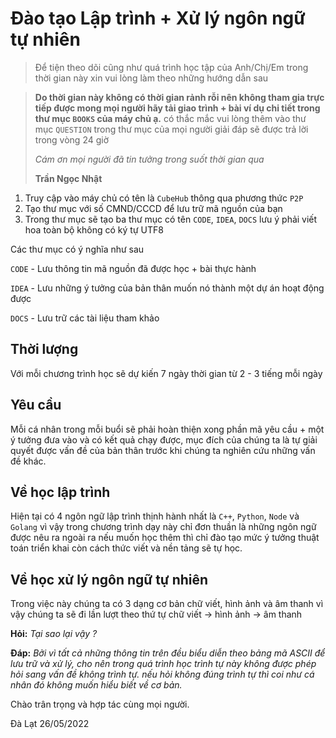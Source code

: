 # Đào tạo Lập trình + Xử lý ngôn ngữ tự nhiên

> Để tiện theo dõi cũng như quá trình học tập của Anh/Chị/Em trong thời gian
> này xin vui lòng làm theo những hướng dẫn sau

> **Do thời gian này không có thời gian rảnh rỗi nên không tham gia trực tiếp
> được mong mọi người hãy tải giao trình + bài ví dụ chi tiết trong thư
> mục `BOOKS` của máy chủ ạ.** có thắc mắc vui lòng thêm vào thư mục `QUESTION`
> trong thư mục của mọi người giải đáp sẽ được trả lời trong vòng 24 giờ
> 
> *Cám ơn mọi người đã tin tưởng trong suốt thời gian qua*
>
> **Trần Ngọc Nhật**

1. Truy cập vào máy chủ có tên là `CubeHub` thông qua phương thức `P2P`
2. Tạo thư mục với số CMND/CCCD để lưu trữ mã nguồn của bạn
3. Trong thư mục sẽ tạo ba thư mục có tên `CODE`, `IDEA`, `DOCS` lưu ý phải
viết hoa toàn bộ không có ký tự UTF8

Các thư mục có ý nghĩa như sau

`CODE` - Lưu thông tin mã nguồn đã được học + bài thực hành

`IDEA` - Lưu những ý tưởng của bản thân muốn nó thành một dự án hoạt động được

`DOCS` - Lưu trữ các tài liệu tham khảo

## Thời lượng

Với mỗi chương trình học sẽ dự kiến 7 ngày thời gian từ 2 - 3 tiếng mỗi ngày

## Yêu cầu

Mỗi cá nhân trong mỗi buổi sẽ phải hoàn thiện xong phần mã yêu cầu + một
ý tưởng đưa vào và có kết quả chạy được, mục đích của chúng ta là tự giải
quyết được vấn đề của bản thân trước khi chúng ta nghiên cứu những vấn đề
khác.


## Về học lập trình

Hiện tại có 4 ngôn ngữ lập trình thịnh hành nhất là `C++`, `Python`, `Node`
và `Golang` vì vậy trong chương trình dạy này chỉ đơn thuần là những ngôn
ngữ được nêu ra ngoài ra nếu muốn học thêm thì chỉ đào tạo mức ý tưởng thuật
toán triển khai còn cách thức viết và nền tảng sẽ tự học.

## Về học xử lý ngôn ngữ tự nhiên

Trong việc này chúng ta có 3 dạng cơ bản chữ viết, hình ảnh và âm thanh vì
vậy chúng ta sẽ đi lần lượt theo thứ tự chữ viết &rarr; hình ảnh &rarr; âm thanh

**Hỏi:** *Tại sao lại vậy ?*

**Đáp:** *Bởi vì tất cả những thông tin trên đều biểu diễn theo bảng mã ASCII
để lưu trữ và xử lý, cho nên trong quá trình học trình tự này không được
phép hỏi sang vấn đề không trình tự. nếu hỏi không đúng trình tự thì coi
như cá nhân đó không muốn hiểu biết về cơ bản.*

Chào trân trọng và hợp tác cùng mọi người.

Đà Lạt 26/05/2022
